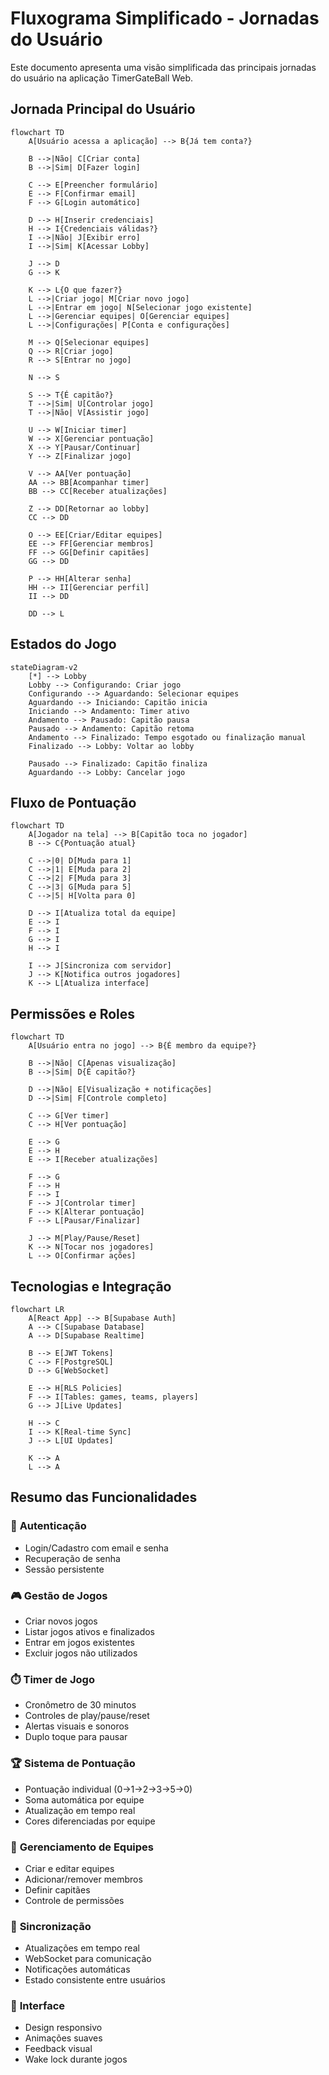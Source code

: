 # Fluxograma Simplificado - Jornadas do Usuário

Este documento apresenta uma visão simplificada das principais jornadas do usuário na aplicação TimerGateBall Web.

## Jornada Principal do Usuário

```mermaid
flowchart TD
    A[Usuário acessa a aplicação] --> B{Já tem conta?}
    
    B -->|Não| C[Criar conta]
    B -->|Sim| D[Fazer login]
    
    C --> E[Preencher formulário]
    E --> F[Confirmar email]
    F --> G[Login automático]
    
    D --> H[Inserir credenciais]
    H --> I{Credenciais válidas?}
    I -->|Não| J[Exibir erro]
    I -->|Sim| K[Acessar Lobby]
    
    J --> D
    G --> K
    
    K --> L{O que fazer?}
    L -->|Criar jogo| M[Criar novo jogo]
    L -->|Entrar em jogo| N[Selecionar jogo existente]
    L -->|Gerenciar equipes| O[Gerenciar equipes]
    L -->|Configurações| P[Conta e configurações]
    
    M --> Q[Selecionar equipes]
    Q --> R[Criar jogo]
    R --> S[Entrar no jogo]
    
    N --> S
    
    S --> T{É capitão?}
    T -->|Sim| U[Controlar jogo]
    T -->|Não| V[Assistir jogo]
    
    U --> W[Iniciar timer]
    W --> X[Gerenciar pontuação]
    X --> Y[Pausar/Continuar]
    Y --> Z[Finalizar jogo]
    
    V --> AA[Ver pontuação]
    AA --> BB[Acompanhar timer]
    BB --> CC[Receber atualizações]
    
    Z --> DD[Retornar ao lobby]
    CC --> DD
    
    O --> EE[Criar/Editar equipes]
    EE --> FF[Gerenciar membros]
    FF --> GG[Definir capitães]
    GG --> DD
    
    P --> HH[Alterar senha]
    HH --> II[Gerenciar perfil]
    II --> DD
    
    DD --> L
```

## Estados do Jogo

```mermaid
stateDiagram-v2
    [*] --> Lobby
    Lobby --> Configurando: Criar jogo
    Configurando --> Aguardando: Selecionar equipes
    Aguardando --> Iniciando: Capitão inicia
    Iniciando --> Andamento: Timer ativo
    Andamento --> Pausado: Capitão pausa
    Pausado --> Andamento: Capitão retoma
    Andamento --> Finalizado: Tempo esgotado ou finalização manual
    Finalizado --> Lobby: Voltar ao lobby
    
    Pausado --> Finalizado: Capitão finaliza
    Aguardando --> Lobby: Cancelar jogo
```

## Fluxo de Pontuação

```mermaid
flowchart TD
    A[Jogador na tela] --> B[Capitão toca no jogador]
    B --> C{Pontuação atual}
    
    C -->|0| D[Muda para 1]
    C -->|1| E[Muda para 2]
    C -->|2| F[Muda para 3]
    C -->|3| G[Muda para 5]
    C -->|5| H[Volta para 0]
    
    D --> I[Atualiza total da equipe]
    E --> I
    F --> I
    G --> I
    H --> I
    
    I --> J[Sincroniza com servidor]
    J --> K[Notifica outros jogadores]
    K --> L[Atualiza interface]
```

## Permissões e Roles

```mermaid
flowchart TD
    A[Usuário entra no jogo] --> B{É membro da equipe?}
    
    B -->|Não| C[Apenas visualização]
    B -->|Sim| D{É capitão?}
    
    D -->|Não| E[Visualização + notificações]
    D -->|Sim| F[Controle completo]
    
    C --> G[Ver timer]
    C --> H[Ver pontuação]
    
    E --> G
    E --> H
    E --> I[Receber atualizações]
    
    F --> G
    F --> H
    F --> I
    F --> J[Controlar timer]
    F --> K[Alterar pontuação]
    F --> L[Pausar/Finalizar]
    
    J --> M[Play/Pause/Reset]
    K --> N[Tocar nos jogadores]
    L --> O[Confirmar ações]
```

## Tecnologias e Integração

```mermaid
flowchart LR
    A[React App] --> B[Supabase Auth]
    A --> C[Supabase Database]
    A --> D[Supabase Realtime]
    
    B --> E[JWT Tokens]
    C --> F[PostgreSQL]
    D --> G[WebSocket]
    
    E --> H[RLS Policies]
    F --> I[Tables: games, teams, players]
    G --> J[Live Updates]
    
    H --> C
    I --> K[Real-time Sync]
    J --> L[UI Updates]
    
    K --> A
    L --> A
```

## Resumo das Funcionalidades

### 🔐 **Autenticação**
- Login/Cadastro com email e senha
- Recuperação de senha
- Sessão persistente

### 🎮 **Gestão de Jogos**
- Criar novos jogos
- Listar jogos ativos e finalizados
- Entrar em jogos existentes
- Excluir jogos não utilizados

### ⏱️ **Timer de Jogo**
- Cronômetro de 30 minutos
- Controles de play/pause/reset
- Alertas visuais e sonoros
- Duplo toque para pausar

### 🏆 **Sistema de Pontuação**
- Pontuação individual (0→1→2→3→5→0)
- Soma automática por equipe
- Atualização em tempo real
- Cores diferenciadas por equipe

### 👥 **Gerenciamento de Equipes**
- Criar e editar equipes
- Adicionar/remover membros
- Definir capitães
- Controle de permissões

### 🔄 **Sincronização**
- Atualizações em tempo real
- WebSocket para comunicação
- Notificações automáticas
- Estado consistente entre usuários

### 📱 **Interface**
- Design responsivo
- Animações suaves
- Feedback visual
- Wake lock durante jogos